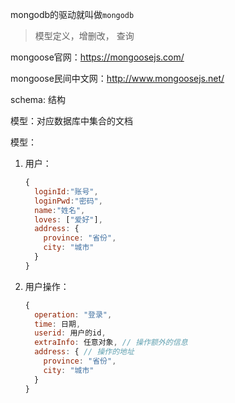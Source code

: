 mongodb的驱动就叫做`mongodb`



> 模型定义，增删改， 查询



mongoose官网：https://mongoosejs.com/

mongoose民间中文网：http://www.mongoosejs.net/



schema: 结构

模型：对应数据库中集合的文档



模型：



1. 用户：

   ```js
   {
     loginId:"账号",
     loginPwd:"密码",
     name:"姓名",
     loves: ["爱好"],
     address: {
       province: "省份",
       city: "城市"
     }
   }
   ```

   



2. 用户操作：

   ```js
   {
     operation: "登录",
     time: 日期,
     userid: 用户的id,
     extraInfo: 任意对象, // 操作额外的信息
     address: { // 操作的地址
       province: "省份",
       city: "城市"
     }
   }
   ```

   

